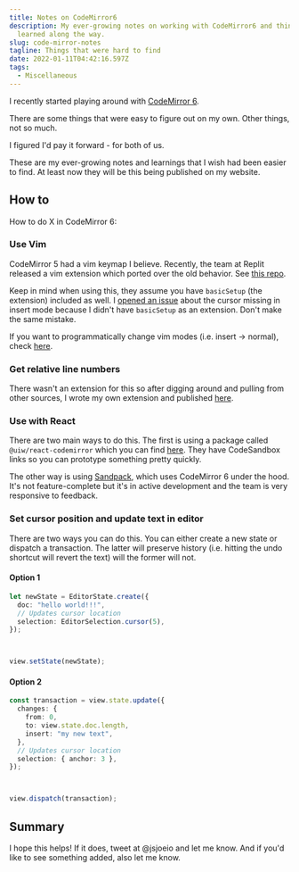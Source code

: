 ```yaml
---
title: Notes on CodeMirror6
description: My ever-growing notes on working with CodeMirror6 and things I've
  learned along the way.
slug: code-mirror-notes
tagline: Things that were hard to find
date: 2022-01-11T04:42:16.597Z
tags:
  - Miscellaneous
---
```

I recently started playing around with [CodeMirror 6](https://codemirror.net/6/). 

There are some things that were easy to figure out on my own. Other things, not so much.

I figured I'd pay it forward - for both of us.

These are my ever-growing notes and learnings that I wish had been easier to find. At least now they will be this being published on my website.

## How to 

How to do X in CodeMirror 6:

### Use Vim

CodeMirror 5 had a vim keymap I believe. Recently, the team at Replit released a vim extension which ported over the old behavior. See [this repo](https://github.com/replit/codemirror-vim).

Keep in mind when using this, they assume you have `basicSetup` (the extension) included as well. I [opened an issue](https://github.com/replit/codemirror-vim/issues/7) about the cursor missing in insert mode because I didn't have `basicSetup` as an extension. Don't make the same mistake.

If you want to programmatically change vim modes (i.e. insert -> normal), check [here](https://github.com/replit/codemirror-vim/issues/6#issuecomment-1009362883).

### Get relative line numbers

There wasn't an extension for this so after digging around and pulling from other sources, I wrote my own extension and published [here](https://www.npmjs.com/package/codemirror-line-numbers-relative).

### Use with React

There are two main ways to do this. The first is using a package called `@uiw/react-codemirror` which you can find [here](https://uiwjs.github.io/react-codemirror/). They have CodeSandbox links so you can prototype something pretty quickly.

The other way is using [Sandpack](https://sandpack.codesandbox.io/), which uses CodeMirror 6 under the hood. It's not feature-complete but it's in active development and the team is very responsive to feedback.

### Set cursor position and update text in editor

There are two ways you can do this. You can either create a new state or dispatch a transaction. The latter will preserve history (i.e. hitting the undo shortcut will revert the text) will the former will not.

#### Option 1

```typescript
let newState = EditorState.create({
  doc: "hello world!!!",
  // Updates cursor location
  selection: EditorSelection.cursor(5),
});



view.setState(newState);
```

#### Option 2

```typescript
const transaction = view.state.update({
  changes: {
    from: 0,
    to: view.state.doc.length,
    insert: "my new text",
  },
  // Updates cursor location
  selection: { anchor: 3 },
});



view.dispatch(transaction);
```

## Summary

I hope this helps! If it does, tweet at @jsjoeio and let me know. And if you'd like to see something added, also let me know.